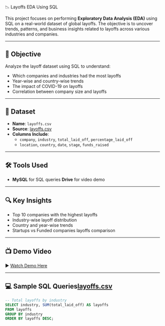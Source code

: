  📉 Layoffs EDA Using SQL

This project focuses on performing **Exploratory Data Analysis (EDA)** using SQL on a real-world dataset of global layoffs. The objective is to uncover trends, patterns, and business insights related to layoffs across various industries and companies.

---

## 🎯 Objective

Analyze the layoff dataset using SQL to understand:
- Which companies and industries had the most layoffs
- Year-wise and country-wise trends
- The impact of COVID-19 on layoffs
- Correlation between company size and layoffs

---

## 📁 Dataset

- **Name**: `layoffs.csv`
- **Source**: [layoffs.csv](https://drive.google.com/file/d/145S2GXv-3fv9boVABFNgLUMfh4y-3xXJ/view?usp=sharing)
- **Columns Include**:
  - `company`, `industry`, `total_laid_off`, `percentage_laid_off`
  - `location`, `country`, `date`, `stage`, `funds_raised`

---

## 🛠️ Tools Used

- **MySQL** for SQL queries
 **Drive** for video demo

---

## 🔍 Key Insights

- Top 10 companies with the highest layoffs
-  Industry-wise layoff distribution
-  Country and year-wise trends
-  Startups vs Funded companies layoffs comparison

---

## 📺 Demo Video

▶️ [Watch Demo Here](https://drive.google.com/file/d/1492BOFoUE4dfI07CESJKtO0ke3b7bd7J/view?usp=drive_link)

---

## 💻 Sample SQL Queries[layoffs.csv](https://github.com/user-attachments/files/21455222/layoffs.csv)


```sql
-- Total layoffs by industry
SELECT industry, SUM(total_laid_off) AS layoffs
FROM layoffs
GROUP BY industry
ORDER BY layoffs DESC;

